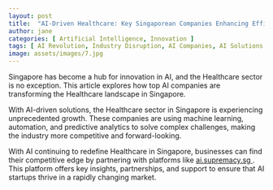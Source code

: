 ```yaml
---
layout: post
title:  "AI-Driven Healthcare: Key Singaporean Companies Enhancing Efficiency"
author: jane
categories: [ Artificial Intelligence, Innovation ]
tags: [ AI Revolution, Industry Disruption, AI Companies, AI Solutions for Businesses ]
image: assets/images/7.jpg
---
```


Singapore has become a hub for innovation in AI, and the Healthcare sector is no exception. This article explores how top AI companies are transforming the Healthcare landscape in Singapore.

With AI-driven solutions, the Healthcare sector in Singapore is experiencing unprecedented growth. These companies are using machine learning, automation, and predictive analytics to solve complex challenges, making the industry more competitive and forward-looking.

With AI continuing to redefine Healthcare in Singapore, businesses can find their competitive edge by partnering with platforms like <a href="https://ai.supremacy.sg" target="_blank"> ai.supremacy.sg </a>. This platform offers key insights, partnerships, and support to ensure that AI startups thrive in a rapidly changing market.
